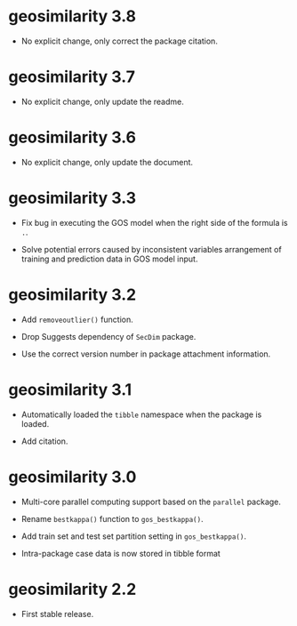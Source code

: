 # geosimilarity 3.8

* No explicit change, only correct the package citation.

# geosimilarity 3.7

* No explicit change, only update the readme.

# geosimilarity 3.6

* No explicit change, only update the document.

# geosimilarity 3.3

* Fix bug in executing the GOS model when the right side of the formula is `.`.

* Solve potential errors caused by inconsistent variables arrangement of training 
  and prediction data in GOS model input.

# geosimilarity 3.2

* Add `removeoutlier()` function.

* Drop Suggests dependency of `SecDim` package.

* Use the correct version number in package attachment information.

# geosimilarity 3.1

* Automatically loaded the `tibble` namespace when the package is loaded.

* Add citation.

# geosimilarity 3.0

* Multi-core parallel computing support based on the `parallel` package.

* Rename `bestkappa()` function to `gos_bestkappa()`.

* Add train set and test set partition setting in `gos_bestkappa()`.

* Intra-package case data is now stored in tibble format

# geosimilarity 2.2

* First stable release.
